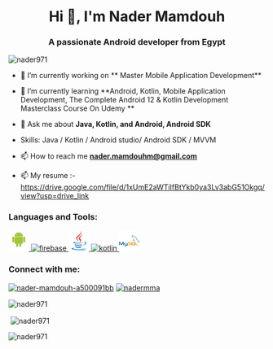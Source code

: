 <h1 align="center">Hi 👋, I'm Nader Mamdouh</h1>
<h3 align="center">A passionate Android developer from Egypt</h3>

<p align="left"> <img src="https://komarev.com/ghpvc/?username=nader971&label=Profile%20views&color=0e75b6&style=flat" alt="nader971" /> </p>

- 🔭 I’m currently working on ** Master Mobile Application Development**

- 🌱 I’m currently learning **Android, Kotlin, Mobile Application Development, The Complete Android 12 & Kotlin Development Masterclass Course On Udemy **

- 💬 Ask me about **Java, Kotlin, and Android, Android SDK**

- Skills: Java / Kotlin / Android studio/ Android SDK / MVVM

- 📫 How to reach me **nader.mamdouhm@gmail.com**
- 📫 My resume :- https://drive.google.com/file/d/1xUmE2aWTiIfBtYkb0ya3Lv3abG51Okgq/view?usp=drive_link


<h3 align="left">Languages and Tools:</h3>
<p align="left"> <a href="https://developer.android.com" target="_blank" rel="noreferrer"> <img src="https://raw.githubusercontent.com/devicons/devicon/master/icons/android/android-original-wordmark.svg" alt="android" width="40" height="40"/> </a> <a href="https://firebase.google.com/" target="_blank" rel="noreferrer"> <img src="https://www.vectorlogo.zone/logos/firebase/firebase-icon.svg" alt="firebase" width="40" height="40"/> </a> <a href="https://www.java.com" target="_blank" rel="noreferrer"> <img src="https://raw.githubusercontent.com/devicons/devicon/master/icons/java/java-original.svg" alt="java" width="40" height="40"/> </a> <a href="https://kotlinlang.org" target="_blank" rel="noreferrer"> <img src="https://www.vectorlogo.zone/logos/kotlinlang/kotlinlang-icon.svg" alt="kotlin" width="40" height="40"/> </a> <a href="https://www.mysql.com/" target="_blank" rel="noreferrer"> <img src="https://raw.githubusercontent.com/devicons/devicon/master/icons/mysql/mysql-original-wordmark.svg" alt="mysql" width="40" height="40"/> </a> </p>

<h3 align="left">Connect with me:</h3>
<p align="left">
<a href="https://linkedin.com/in/nader-mamdouh-a500091bb" target="blank"><img align="center" src="https://raw.githubusercontent.com/rahuldkjain/github-profile-readme-generator/master/src/images/icons/Social/linked-in-alt.svg" alt="nader-mamdouh-a500091bb" height="30" width="40" /></a>
<a href="https://codeforces.com/profile/nadermma" target="blank"><img align="center" src="https://raw.githubusercontent.com/rahuldkjain/github-profile-readme-generator/master/src/images/icons/Social/codeforces.svg" alt="nadermma" height="30" width="40" /></a>
</p>


<p><img align="center" src="https://github-readme-streak-stats.herokuapp.com/?user=nader971&" alt="nader971" /></p>

<p>&nbsp;<img align="center" src="https://github-readme-stats.vercel.app/api?username=nader971&show_icons=true&locale=en" alt="nader971" /></p>

<p><img align="left" src="https://github-readme-stats.vercel.app/api/top-langs?username=nader971&show_icons=true&locale=en&layout=compact" alt="nader971" /></p>






